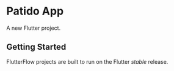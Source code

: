 # Patido App

A new Flutter project.

## Getting Started

FlutterFlow projects are built to run on the Flutter _stable_ release.
